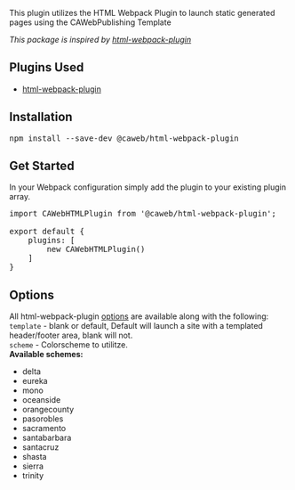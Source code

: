 This plugin utilizes the HTML Webpack Plugin to launch static generated pages using the CAWebPublishing Template

<i>This package is inspired by [html-webpack-plugin](https://www.npmjs.com/package/html-webpack-plugin)</i>

## Plugins Used
- [html-webpack-plugin](https://www.npmjs.com/package/html-webpack-plugin)

## Installation
<pre>npm install --save-dev @caweb/html-webpack-plugin</pre>

## Get Started
In your Webpack configuration simply add the plugin to your existing plugin array.

<pre>
import CAWebHTMLPlugin from '@caweb/html-webpack-plugin';

export default {
    plugins: [
        new CAWebHTMLPlugin()
    ]
}
</pre>

## Options
All html-webpack-plugin [options](https://github.com/jantimon/html-webpack-plugin?tab=readme-ov-file#options) are available along with the following:  
<code>template</code> - blank or default, Default will launch a site with a templated header/footer area, blank will not.  
<code>scheme</code> - Colorscheme to utilitze.  
**Available schemes:**  
* delta
* eureka
* mono
* oceanside
* orangecounty
* pasorobles
* sacramento
* santabarbara
* santacruz
* shasta
* sierra
* trinity

